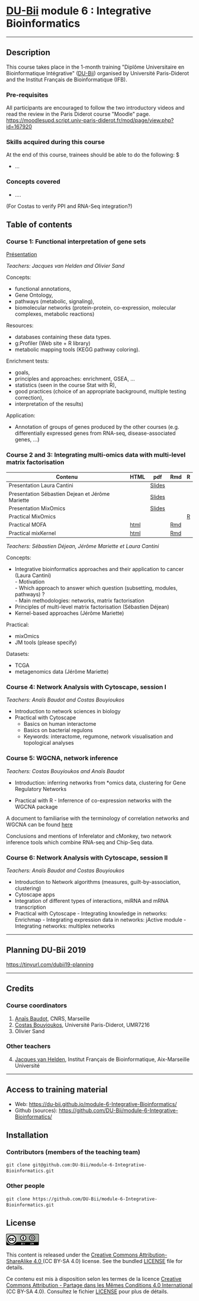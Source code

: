 
# [DU-Bii](https://du-bii.github.io/accueil/) module 6 : Integrative Bioinformatics

----------------------------------------------------------------

## Description

This course takes place in the 1-month training "Diplôme Universitaire en Bioinformatique Intégrative" ([DU-Bii](https://du-bii.github.io/accueil/)) organised by Université Paris-Diderot and the Institut Français de Bioinformatique (IFB).


### Pre-requisites

All participants are encouraged to follow the two introductory videos and read the review in the Paris Diderot course "Moodle" page.
<https://moodlesupd.script.univ-paris-diderot.fr/mod/page/view.php?id=167920>

### Skills acquired during this course

At the end of this course, trainees should be able to do the following: $

- ...


### Concepts covered

- ....


(For Costas to verify PPI and RNA-Seq integration?)


## Table of contents


### Course 1: Functional interpretation of gene sets

[Présentation](Seance1/DU-Bii_2019_m6s1_Integrative-bioinformatics-intro.pdf)

*Teachers: Jacques van Helden and Olivier Sand*

Concepts:
- functional annotations,
- Gene Ontology,
- pathways (metabolic, signaling),
- biomolecular networks (protein-protein, co-expression, molecular complexes, metabolic reactions)

Resources:
- databases containing these data types.
- g:Profiler (Web site + R library)
- metabolic mapping tools (KEGG pathway coloring).

Enrichment tests:
- goals,
- principles and approaches: enrichment, GSEA, ...
- statistics (seen in the course Stat with R),
- good practices (choice of an appropriate background, multiple testing correction),
- interpretation of the results)

Application:
- Annotation of groups of genes produced by the other courses (e.g. differentially expressed genes from RNA-seq, disease-associated genes, ...)

### Course 2 and 3: Integrating multi-omics data with multi-level matrix factorisation
        
| Contenu | HTML | pdf | Rmd | R |
|--------------------------------------------------|------|------|-----|-----|
| Presentation Laura Cantini |  | [Slides](Seance2/Cantini_DU-Bii_module6.pdf) |  |
| Presentation Sébastien Dejean et Jérôme Mariette |  | [Slides](Seance2/DUBii_SD_JM.pdf) |  |
| Presentation MixOmics |  | [Slides](Seance2/slide_mixOmics_2018.pdf) |  |
| Practical MixOmics |  |  |  | [R](Seance2/TP_mixOmics_DUBii.R)  |
| Practical MOFA | [html](Seance2/practical_MOFA.html) |  | [Rmd](Seance2/practical_MOFA.Rmd) |
| Practical mixKernel | [html](Seance2/TP_mixKernel_DUBii.html) |  | [Rmd](Seance2/TP_mixKernel_DUBii.Rmd) |

*Teachers: Sébastien Déjean, Jérôme Mariette et Laura Cantini*

Concepts:
- Integrative bioinformatics approaches and their application to cancer (Laura Cantini)  
       - Motivation  
       - Which approach to answer which question (subsetting, modules, pathways) ?  
       - Main methodologies: networks, matrix factorisation  
- Principles of multi-level matrix factorisation (Sébastien Déjean)
- Kernel-based approaches (Jérôme Mariette)

Practical:
- mixOmics
- JM tools (please specify)

Datasets:
- TCGA
- metagenomics data (Jérôme Mariette)

### Course 4: Network Analysis with Cytoscape, session I

*Teachers: Anaïs Baudot and Costas Bouyioukos*

- Introduction to network sciences in biology
- Practical with Cytoscape
    - Basics on human interactome
    - Basics on bacterial regulons
    - Keywords: interactome, regumone, network visualisation and topological analyses


### Course 5: WGCNA, network inference

*Teachers: Costas Bouyioukos and Anaïs Baudot*

- Introduction: inferring networks from \*omics data, clustering for Gene Regulatory Networks
<!--
- Intro to eigen decomposition (eigenvalues, eigenvectors)
- Thresholding correlation matrices.
- Refinement of network topology by using smart thresholding techniques,
  the concept of eigengene.
-->
- Practical with R
       - Inferrence of co-expression networks with the WGCNA package
       
 A document to familiarise with the terminology of correlation networks and WGCNA can be found [here](https://horvath.genetics.ucla.edu/html/CoexpressionNetwork/Rpackages/WGCNA/Tutorials/Simulated-00-Background.pdf)

Conclusions and mentions of Inferelator and cMonkey, two network inference tools which combine RNA-seq and Chip-Seq data.


### Course 6: Network Analysis with Cytoscape, session II

*Teachers: Anaïs Baudot and Costas Bouyioukos*

- Introduction to Network algorithms (measures, guilt-by-association, clustering)
- Cytoscape apps
- Integration of different types of interactions, miRNA and mRNA transcription
- Practical with Cytoscape
       - Integrating knowledge in networks: Enrichmap
       - Integrating expression data in networks: jActive module
       - Integrating networks: multiplex networks

----------------------------------------------------------------

## Planning DU-Bii 2019

<https://tinyurl.com/dubii19-planning>

----------------------------------------------------------------

## Credits

### Course coordinators

1. [Anaïs Baudot](https://orcid.org/0000-0003-0885-7933), CNRS, Marseille
2. [Costas Bouyioukos](https://orcid.org/0000-0002-7443-3736), Université Paris-Diderot, UMR7216
3. Olivier Sand 

### Other teachers

4.  [Jacques van Helden](https://orcid.org/0000-0002-8799-8584), Institut Français de Bioinformatique, Aix-Marseille Université

----------------------------------------------------------------

## Access to training material

- Web: <https://du-bii.github.io/module-6-Integrative-Bioinformatics/>
- Github (sources): <https://github.com/DU-Bii/module-6-Integrative-Bioinformatics/>

## Installation


### Contributors (members of the teaching team)

```{bash}
git clone git@github.com:DU-Bii/module-6-Integrative-Bioinformatics.git
```
### Other people

```{bash}
git clone https://github.com/DU-Bii/module-6-Integrative-Bioinformatics.git
```


## License

![](img/CC-BY-SA.png)


This content is released under the [Creative Commons Attribution-ShareAlike 4.0 ](https://creativecommons.org/licenses/by-sa/4.0/deed.en) (CC BY-SA 4.0) license. See the bundled [LICENSE](LICENSE.txt) file for details.

Ce contenu est mis à disposition selon les termes de la licence [Creative Commons Attribution - Partage dans les Mêmes Conditions 4.0 International](https://creativecommons.org/licenses/by-sa/4.0/deed.fr) (CC BY-SA 4.0). Consultez le fichier [LICENSE](LICENSE.txt) pour plus de détails.
